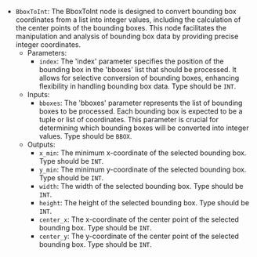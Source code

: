 - `BboxToInt`: The BboxToInt node is designed to convert bounding box coordinates from a list into integer values, including the calculation of the center points of the bounding boxes. This node facilitates the manipulation and analysis of bounding box data by providing precise integer coordinates.
    - Parameters:
        - `index`: The 'index' parameter specifies the position of the bounding box in the 'bboxes' list that should be processed. It allows for selective conversion of bounding boxes, enhancing flexibility in handling bounding box data. Type should be `INT`.
    - Inputs:
        - `bboxes`: The 'bboxes' parameter represents the list of bounding boxes to be processed. Each bounding box is expected to be a tuple or list of coordinates. This parameter is crucial for determining which bounding boxes will be converted into integer values. Type should be `BBOX`.
    - Outputs:
        - `x_min`: The minimum x-coordinate of the selected bounding box. Type should be `INT`.
        - `y_min`: The minimum y-coordinate of the selected bounding box. Type should be `INT`.
        - `width`: The width of the selected bounding box. Type should be `INT`.
        - `height`: The height of the selected bounding box. Type should be `INT`.
        - `center_x`: The x-coordinate of the center point of the selected bounding box. Type should be `INT`.
        - `center_y`: The y-coordinate of the center point of the selected bounding box. Type should be `INT`.
